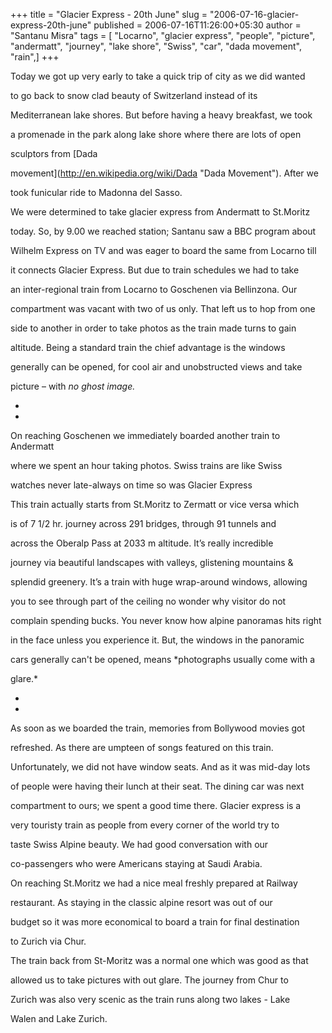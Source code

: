+++
title = "Glacier Express - 20th June"
slug = "2006-07-16-glacier-express-20th-june"
published = 2006-07-16T11:26:00+05:30
author = "Santanu Misra"
tags = [ "Locarno", "glacier express", "people", "picture", "andermatt", "journey", "lake shore", "Swiss", "car", "dada movement", "rain",]
+++


Today we got up very early to take a quick trip of city as we did wanted
to go back to snow clad beauty of Switzerland instead of its
Mediterranean lake shores. But before having a heavy breakfast, we took
a promenade in the park along lake shore where there are lots of open
sculptors from [Dada
movement](http://en.wikipedia.org/wiki/Dada "Dada Movement"). After we
took funicular ride to Madonna del Sasso.  
  

We were determined to take glacier express from Andermatt to St.Moritz
today. So, by 9.00 we reached station; Santanu saw a BBC program about
Wilhelm Express on TV and was eager to board the same from Locarno till
it connects Glacier Express. But due to train schedules we had to take
an inter-regional train from Locarno to Goschenen via Bellinzona. Our
compartment was vacant with two of us only. That left us to hop from one
side to another in order to take photos as the train made turns to gain
altitude. Being a standard train the chief advantage is the windows
generally can be opened, for cool air and unobstructed views and take
picture – with *no ghost image.*  
*  
*

On reaching Goschenen we immediately boarded another train to Andermatt
where we spent an hour taking photos. Swiss trains are like Swiss
watches never late-always on time so was Glacier Express  
  

  


This train actually starts from St.Moritz to Zermatt or vice versa which
is of 7 1/2 hr. journey across 291 bridges, through 91 tunnels and
across the Oberalp Pass at 2033 m altitude. It’s really incredible
journey via beautiful landscapes with valleys, glistening mountains &
splendid greenery. It’s a train with huge wrap-around windows, allowing
you to see through part of the ceiling no wonder why visitor do not
complain spending bucks. You never know how alpine panoramas hits right
in the face unless you experience it. But, the windows in the panoramic
cars generally can't be opened, means *photographs usually come with a
glare.*  
*  
*

As soon as we boarded the train, memories from Bollywood movies got
refreshed. As there are umpteen of songs featured on this train.
Unfortunately, we did not have window seats. And as it was mid-day lots
of people were having their lunch at their seat. The dining car was next
compartment to ours; we spent a good time there. Glacier express is a
very touristy train as people from every corner of the world try to
taste Swiss Alpine beauty. We had good conversation with our
co-passengers who were Americans staying at Saudi Arabia.  
  

On reaching St.Moritz we had a nice meal freshly prepared at Railway
restaurant. As staying in the classic alpine resort was out of our
budget so it was more economical to board a train for final destination
to Zurich via Chur.

  
The train back from St-Moritz was a normal one which was good as that
allowed us to take pictures with out glare. The journey from Chur to
Zurich was also very scenic as the train runs along two lakes - Lake
Walen and Lake Zurich.
